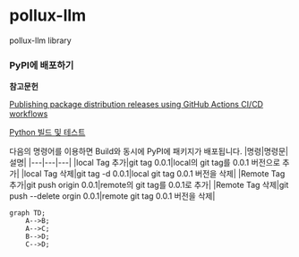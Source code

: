 # pollux-llm
pollux-llm library


### PyPI에 배포하기 ###
**참고문헌**

[Publishing package distribution releases using GitHub Actions CI/CD workflows](https://packaging.python.org/en/latest/guides/publishing-package-distribution-releases-using-github-actions-ci-cd-workflows/)

[Python 빌드 및 테스트 ](https://docs.github.com/ko/enterprise-cloud@latest/actions/automating-builds-and-tests/building-and-testing-python)

다음의 명령어를 이용하면 Build와 동시에 PyPI에 패키지가 배포됩니다.
|명령|명령문|설명|
|---|---|---|
|local Tag 추가|git tag 0.0.1|local의 git tag를 0.0.1 버전으로 추가|
|local Tag 삭제|git tag -d 0.0.1|local git tag 0.0.1 버전을 삭제|
|Remote Tag 추가|git push origin 0.0.1|remote의 git tag를 0.0.1로 추가|
|Remote Tag 삭제|git push --delete orgin 0.0.1|remote git tag 0.0.1 버전을 삭제|
 
```mermaid
graph TD;
    A-->B;
    A-->C;
    B-->D;
    C-->D;
```